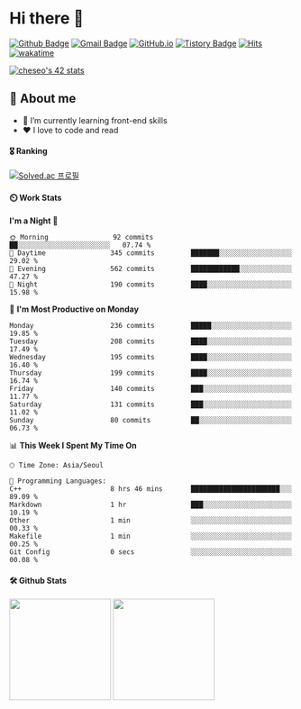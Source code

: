 # Hi there 👋

[![Github Badge](https://img.shields.io/badge/-veggie--garden-grey?style=flat&logo=github&logoColor=white&link=https://github.com/veggie-garden/)](https://www.github.com/veggie-garden/) 
[![Gmail Badge](https://img.shields.io/badge/-devcseo@gmail.com-c14438?style=flat&logo=Gmail&logoColor=white&link=mailto:devcseo@gmail.com)](mailto:devcseo@gmail.com) 
[![GitHub.io](https://img.shields.io/badge/GitHub.io-orange?style=flat&logoColor=white)](https://veggie-garden.github.io/)
[![Tistory Badge](https://img.shields.io/badge/Tech%20Blog-yellow?style=flat&logoColor=white)](https://veggie-garden.tistory.com/)
[![Hits](https://hits.seeyoufarm.com/api/count/incr/badge.svg?url=https%3A%2F%2Fgithub.com%2Fgjbae1212%2Fhit-counter&count_bg=%2379C83D&title_bg=%23555555&icon=&icon_color=%23E7E7E7&title=visited&edge_flat=false)](https://github.com/veggie-garden)
[![wakatime](https://wakatime.com/badge/user/4d52d940-efc7-4eda-bca8-afb77a6dfa02.svg)](https://wakatime.com/@4d52d940-efc7-4eda-bca8-afb77a6dfa02)
<!-- [![Portfolio Badge](https://img.shields.io/badge/portfolio-web-blue?style=flat&link=https://github.com/veggie-garden/)](https://github.com/veggie-garden/)  -->
[![cheseo's 42 stats](https://badge42.vercel.app/api/v2/cl60mftnf000609mv65leer9m/stats?cursusId=21&coalitionId=86)](https://github.com/JaeSeoKim/badge42)

## 💬 About me
- 🌱 I’m currently learning front-end skills
- ❤️ I love to code and read
<!-- - ⚡ Fun fact: I can sleep more than 12 hours straight -->

#### 🎖️ Ranking
[![Solved.ac 프로필](http://mazassumnida.wtf/api/v2/generate_badge?boj=mm9176715)](https://www.acmicpc.net/user/mm9176715)

#### ⏲️ Work Stats
<!-- [![veggie's wakatime stats](https://github-readme-stats.vercel.app/api/wakatime?username=veggie_garden)](https://wakatime.com/@veggie_garden) -->

<!--START_SECTION:waka-->
**I'm a Night 🦉** 

```text
🌞 Morning                92 commits          ██░░░░░░░░░░░░░░░░░░░░░░░   07.74 % 
🌆 Daytime                345 commits         ███████░░░░░░░░░░░░░░░░░░   29.02 % 
🌃 Evening                562 commits         ████████████░░░░░░░░░░░░░   47.27 % 
🌙 Night                  190 commits         ████░░░░░░░░░░░░░░░░░░░░░   15.98 % 
```
📅 **I'm Most Productive on Monday** 

```text
Monday                   236 commits         █████░░░░░░░░░░░░░░░░░░░░   19.85 % 
Tuesday                  208 commits         ████░░░░░░░░░░░░░░░░░░░░░   17.49 % 
Wednesday                195 commits         ████░░░░░░░░░░░░░░░░░░░░░   16.40 % 
Thursday                 199 commits         ████░░░░░░░░░░░░░░░░░░░░░   16.74 % 
Friday                   140 commits         ███░░░░░░░░░░░░░░░░░░░░░░   11.77 % 
Saturday                 131 commits         ███░░░░░░░░░░░░░░░░░░░░░░   11.02 % 
Sunday                   80 commits          ██░░░░░░░░░░░░░░░░░░░░░░░   06.73 % 
```


📊 **This Week I Spent My Time On** 

```text
🕑︎ Time Zone: Asia/Seoul

💬 Programming Languages: 
C++                      8 hrs 46 mins       ██████████████████████░░░   89.09 % 
Markdown                 1 hr                ███░░░░░░░░░░░░░░░░░░░░░░   10.19 % 
Other                    1 min               ░░░░░░░░░░░░░░░░░░░░░░░░░   00.33 % 
Makefile                 1 min               ░░░░░░░░░░░░░░░░░░░░░░░░░   00.25 % 
Git Config               0 secs              ░░░░░░░░░░░░░░░░░░░░░░░░░   00.08 % 
```


<!--END_SECTION:waka-->

#### 🛠️ Github Stats
<p>
  <img height="180em" src="https://github-readme-stats-veggie-garden.vercel.app/api?username=veggie-garden&show_icons=true&include_all_commits=true&bg_color=30,e96443,904e95&title_color=fff&text_color=fff">
  <img height="180em" src="https://github-readme-stats-veggie-garden.vercel.app/api/top-langs/?username=veggie-garden&layout=compact&bg_color=30,e96443,904e95&title_color=fff&text_color=fff">
</p>
<!-- [![Github stats](https://github-readme-stats.vercel.app/api?username=veggie-garden&show_icons=true&include_all_commits=true&bg_color=30,e96443,904e95&title_color=fff&text_color=fff)](https://github.com/veggie-garden/github-readme-stats) 
[![Top Langs](https://github-readme-stats.vercel.app/api/top-langs/?username=veggie-garden&layout=compact&bg_color=30,e96443,904e95&title_color=fff&text_color=fff)](https://github.com/veggie-garden/github-readme-stats)   -->

<!--
**veggie-garden/veggie-garden** is a ✨ _special_ ✨ repository because its `README.md` (this file) appears on your GitHub profile.

Here are some ideas to get you started:

- 🔭 I’m currently working on ...
- 🌱 I’m currently learning ...
- 👯 I’m looking to collaborate on ...
- 🤔 I’m looking for help with ...
- 💬 Ask me about ...
- 📫 How to reach me: ...
- 😄 Pronouns: ...
- ⚡ Fun fact: ...
-->
